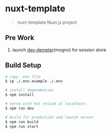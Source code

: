 # nuxt-template

> nuxt-template Nuxt.js project

## Pre Work
1. launch [dev-demeter](https://drive.google.com/file/d/1BnaIVgfEWlpINKRBlfKo3URUy_tfwxOw/view?usp=sharing)(mogno) for session store

## Build Setup

```bash
# copy .env file
$ cp ./.env.example ./.env

# install dependencies
$ npm install

# serve with hot reload at localhost:
$ npm run dev

# build for production and launch server
$ npm run build
$ npm run start
```